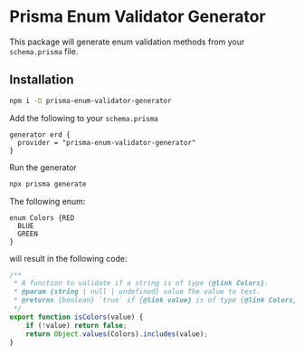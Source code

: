 # Prisma Enum Validator Generator

This package will generate enum validation methods from your `schema.prisma` file.

## Installation

```bash
npm i -D prisma-enum-validator-generator
```

Add the following to your `schema.prisma`

```prisma
generator erd {
  provider = "prisma-enum-validator-generator"
}
```

Run the generator

```bash
npx prisma generate
```

The following enum:

```prisma
enum Colors {RED
  BLUE
  GREEN
}
```

will result in the following code:

```typescript
/**
 * A function to validate if a string is of type {@link Colors}.
 * @param {string | null | undefined} value The value to test.
 * @returns {boolean} `true` if {@link value} is of type {@link Colors}. Otherwise `false`.
 */
export function isColors(value) {
	if (!value) return false;
	return Object.values(Colors).includes(value);
}
```
